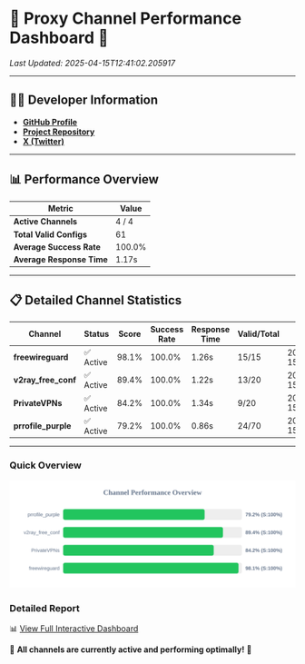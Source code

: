 # 🌟 Proxy Channel Performance Dashboard 🌟

_Last Updated: 2025-04-15T12:41:02.205917_

---

## 👩‍💻 Developer Information

- **[GitHub Profile](https://github.com/4n0nymou3)**  
- **[Project Repository](https://github.com/4n0nymou3/multi-proxy-config-fetcher)**  
- **[X (Twitter)](https://x.com/4n0nymou3)**  

---

## 📊 Performance Overview

| Metric                | Value       |
|-----------------------|-------------|
| **Active Channels**   | 4 / 4       |
| **Total Valid Configs** | 61          |
| **Average Success Rate** | 100.0%      |
| **Average Response Time** | 1.17s       |

---

## 📋 Detailed Channel Statistics

| Channel          | Status     | Score  | Success Rate | Response Time | Valid/Total | Last Success               |
|------------------|------------|--------|--------------|---------------|-------------|----------------------------|
| **freewireguard**  | ✅ Active  | 98.1%  | 100.0% | 1.26s         | 15/15       | 2025-04-15T12:41:02.204201 |
| **v2ray_free_conf**  | ✅ Active  | 89.4%  | 100.0% | 1.22s         | 13/20       | 2025-04-15T12:40:59.548338 |
| **PrivateVPNs**  | ✅ Active  | 84.2%  | 100.0% | 1.34s         | 9/20       | 2025-04-15T12:41:00.918453 |
| **prrofile_purple**  | ✅ Active  | 79.2%  | 100.0% | 0.86s         | 24/70       | 2025-04-15T12:40:58.231535 |

---

### Quick Overview
<div align="center">
  <a href="https://raw.githubusercontent.com/nullluser/NullRepo/refs/heads/main/assets/channel_stats_chart.svg">
    <img src="https://raw.githubusercontent.com/nullluser/NullRepo/refs/heads/main/assets/channel_stats_chart.svg" alt="Source Performance Statistics" width="800">
  </a>
</div>

### Detailed Report
📊 [View Full Interactive Dashboard](https://htmlpreview.github.io/?https://github.com/nullluser/NullRepo/blob/main/assets/performance_report.html)

🎉 **All channels are currently active and performing optimally!** 🎉
